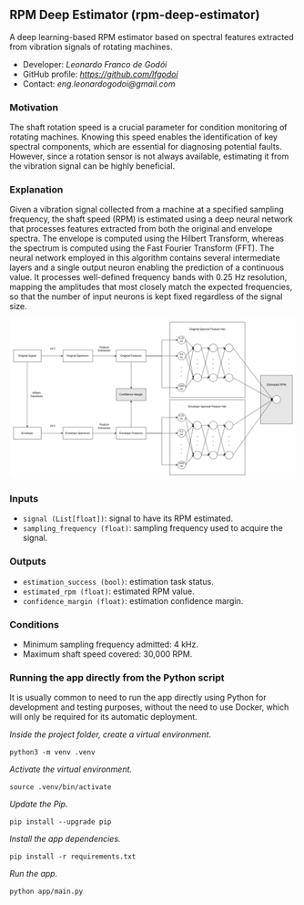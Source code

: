 ## RPM Deep Estimator (rpm-deep-estimator)

A deep learning-based RPM estimator based on spectral features extracted from vibration signals of rotating machines.

- Developer: _Leonardo Franco de Godói_
- GitHub profile: _https://github.com/lfgodoi_
- Contact: _eng.leonardogodoi@gmail.com_

### Motivation

The shaft rotation speed is a crucial parameter for condition monitoring of rotating machines. Knowing this speed enables the identification of key spectral components, which are essential for diagnosing potential faults. However, since a rotation sensor is not always available, estimating it from the vibration signal can be highly beneficial.

### Explanation

Given a vibration signal collected from a machine at a specified sampling frequency, the shaft speed (RPM) is estimated using a deep neural network that processes features extracted from both the original and envelope spectra. The envelope is computed using the Hilbert Transform, whereas the spectrum is computed using the Fast Fourier Transform (FFT). The neural network employed in this algorithm contains several intermediate layers and a single output neuron enabling the prediction of a continuous value. It processes well-defined frequency bands with 0.25 Hz resolution, mapping the amplitudes that most closely match the expected frequencies, so that the number of input neurons is kept fixed regardless of the signal size.

![Alt text](docs/flowchart.png)

### Inputs

- `signal (List[float])`: signal to have its RPM estimated.
- `sampling_frequency (float)`: sampling frequency used to acquire the signal.

### Outputs

- `estimation_success (bool)`: estimation task status.
- `estimated_rpm (float)`: estimated RPM value.
- `confidence_margin (float)`: estimation confidence margin.

### Conditions

- Minimum sampling frequency admitted: 4 kHz.
- Maximum shaft speed covered: 30,000 RPM.

### Running the app directly from the Python script

It is usually common to need to run the app directly using Python for development and testing purposes, without the need to use Docker, which will only be required for its automatic deployment.

_Inside the project folder, create a virtual environment._

    python3 -m venv .venv

_Activate the virtual environment._

    source .venv/bin/activate

_Update the Pip._

    pip install --upgrade pip

_Install the app dependencies._

    pip install -r requirements.txt

_Run the app._

    python app/main.py
